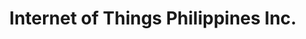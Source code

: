 ---
title: "Internet of Things Philippines Inc."
url: /san-juan/internet-of-things-philippines-inc/
shop: electronics
---